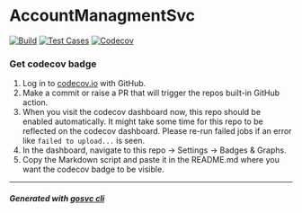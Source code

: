 # AccountManagmentSvc

[![Build](https://github.com/vatsal278/AccountManagmentSvc/actions/workflows/build.yml/badge.svg)](https://github.com/vatsal278/AccountManagmentSvc/actions/workflows/build.yml) [![Test Cases](https://github.com/vatsal278/AccountManagmentSvc/actions/workflows/test.yml/badge.svg)](https://github.com/vatsal278/AccountManagmentSvc/actions/workflows/test.yml) [![Codecov](https://codecov.io/gh/vatsal278/AccountManagmentSvc/branch/main/graph/badge.svg)](https://codecov.io/gh/vatsal278/AccountManagmentSvc)

### Get codecov badge
1. Log in to [codecov.io](https://app.codecov.io/login/gh?utm_department=marketing&utm_source=direct) with GitHub.
2. Make a commit or raise a PR that will trigger the repos built-in GitHub action.
3. When you visit the codecov dashboard now, this repo should be enabled automatically. It might take some time for this repo to be reflected on the codecov dashboard.
Please re-run failed jobs  if an error like `failed to upload...` is seen.
4. In the dashboard, navigate to this repo -> Settings -> Badges & Graphs.
5. Copy the Markdown script and paste it in the README.md where you want the codecov badge to be visible.

___
##### Generated with [gosvc cli](https://github.com/PereRohit/gosvc)